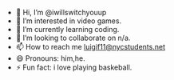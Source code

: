 - 👋 Hi, I’m @iwillswitchyouup
- 👀 I’m interested in video games.
- 🌱 I’m currently learning coding.
- 💞️ I’m looking to collaborate on n/a.
- 📫 How to reach me luigif11@nycstudents.net
- 😄 Pronouns: him,he.
- ⚡ Fun fact: i love playing baskeball.

<!---
iwillswitchyouup/iwillswitchyouup is a ✨ special ✨ repository because its `README.md` (this file) appears on your GitHub profile.
You can click the Preview link to take a look at your changes.
--->
